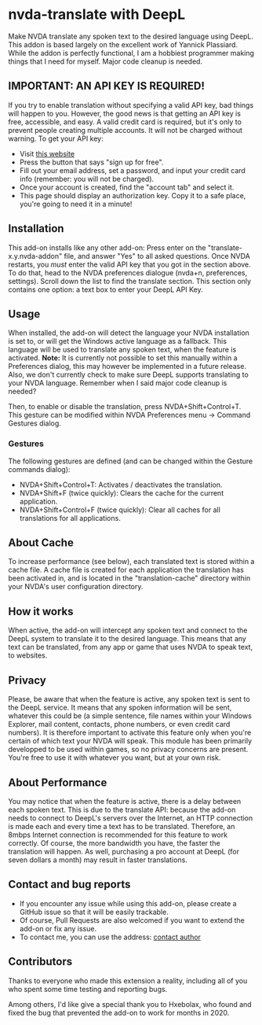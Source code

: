 # nvda-translate with DeepL
Make NVDA translate any spoken text to the desired language using DeepL. This addon is based largely on the excellent work of Yannick Plassiard.  While the addon is perfectly functional, I am a hobbiest programmer making things that I need for myself. Major code cleanup is needed.

## IMPORTANT: AN API KEY IS REQUIRED!

If you try to enable translation without specifying a valid API key, bad things will happen to you.  However, the good news is that getting an API key is free, accessible, and easy. A valid credit card is required, but it's only to prevent people creating multiple accounts. It will not be charged without warning.  To get your API key:

- Visit [this website](https://www.deepl.com/pro?utm_source=github&utm_medium=github-python-readme#developer)
- Press the button that says "sign up for free".
- Fill out your email address, set a password, and input your credit card info (remember: you will not be charged).
- Once your account is created, find the "account tab" and select it.
- This page should display an authorization key. Copy it to a safe place, you're going to need it in a minute!

## Installation

This add-on installs like any other add-on: Press enter on the "translate-x.y.nvda-addon" file, and answer "Yes" to all asked questions.  Once NVDA restarts, you *must* enter the valid API key that you got in the section above. To do that, head to the NVDA preferences dialogue (nvda+n, preferences, settings). Scroll down the list to find the translate section.  This section only contains one option: a text box to enter your DeepL API Key.

## Usage
When installed, the add-on will detect the language your NVDA installation is set to, or will get the Windows active language as a fallback. This language will be used to translate any spoken text, when the feature is activated.
**Note:** It is currently not possible to set this manually within a Preferences dialog, this may however be implemented in a future release. Also, we don't currently check to make sure DeepL supports translating to your NVDA language. Remember when I said major code cleanup is needed?  

Then, to enable or disable the translation, press NVDA+Shift+Control+T. This gesture can be modified within NVDA Preferences menu -> Command Gestures dialog.

### Gestures
The following gestures are defined (and can be changed within the Gesture commands dialog):
- NVDA+Shift+Control+T: Activates / deactivates the translation.
- NVDA+Shift+F (twice quickly): Clears the cache for the current application.
- NVDA+Shift+Control+F (twice quickly): Clear all caches for all translations for all applications.

## About Cache
To increase performance (see below), each translated text is stored within a cache file. A cache file is created for each application the translation has been activated in, and is located in the "translation-cache" directory within your NVDA's user configuration directory.

## How it works

When active, the add-on will intercept any spoken text and connect to the DeepL system to translate it to the desired language. This means that any text can be translated, from any app or game that uses NVDA to speak text, to websites.

## Privacy

Please, be aware that when the feature is active, any spoken text is sent to the DeepL service. It means that any spoken information will be sent, whatever this could be (a simple sentence, file names within your Windows Explorer, mail content, contacts, phone numbers, or even credit card numbers). It is therefore important to activate this feature only when you're certain of which text your NVDA will speak. This module has been primarily developped to be used within games, so no privacy concerns are present. You're free to use it with whatever you want, but at your own risk.

## About Performance
You may notice that when the feature is active, there is a delay between each spoken text. This is due to the translate API: because the add-on needs to connect to DeepL's servers over the Internet, an HTTP connection is made each and every time a text has to be translated. Therefore, an 8mbps Internet connection is recommended for this feature to work correctly.
Of course, the more bandwidth you have, the faster the translation will happen.  As well, purchasing a pro account at DeepL (for seven dollars a month) may result in faster translations.

## Contact and bug reports
- If you encounter any issue while using this add-on, please create a GitHub issue so that it will be easily trackable.
- Of course, Pull Requests are also welcomed if you want to extend the add-on or fix any issue.
- To contact me, you can use the address: [contact author](mailto:samuel@interfree.ca)


## Contributors
Thanks to everyone who made this extension a reality, including all of you who spent some time testing and reporting bugs.

Among others, I'd like give a special thank you to Hxebolax, who found and fixed the bug that prevented the add-on to work for months in 2020.
